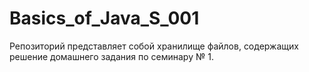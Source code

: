 # Basics_of_Java_S_001
Репозиторий представляет собой хранилище файлов, содержащих решение домашнего задания по семинару № 1.
